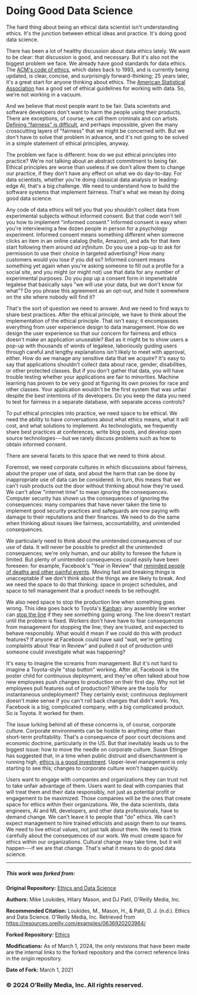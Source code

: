 
Doing Good Data Science
=======================

The hard thing about being an ethical data scientist isn't understanding
ethics. It's the junction between ethical ideas and practice. It's doing
good data science.

There has been a lot of healthy discussion about data ethics lately. We
want to be clear: that discussion is good, and necessary. But it's also
not the biggest problem we face. We already have good standards for data
ethics. The [ACM's code of ethics](http://bit.ly/2zUY4E7), which dates
back to 1993, and is currently being updated, is clear, concise, and
surprisingly forward-thinking; 25 years later, it's a great start for
anyone thinking about ethics. The [American Statistical
Association](http://bit.ly/2mzaMPw) has a good set of ethical guidelines
for working with data. So, we're not working in a vacuum.

And we believe that most people want to be fair. Data scientists and
software developers don't want to harm the people using their products.
There are exceptions, of course; we call them criminals and con artists.
[Defining "fairness" is
difficult](http://bit.ly/problem-build-fair-sys), and perhaps
impossible, given the many crosscutting layers of "fairness" that we
might be concerned with. But we don't have to solve that problem in
advance, and it's not going to be solved in a simple statement of
ethical principles, anyway.

The problem we face is different: how do we put ethical principles into
practice? We're not talking about an abstract commitment to being fair.
Ethical principles are worse than useless if we don't allow them to
change our practice, if they don't have any effect on what we do
day-to-day. For data scientists, whether you're doing classical data
analysis or leading-edge AI, that's a big challenge. We need to
understand how to build the software systems that implement fairness.
That's what we mean by doing good data science.

Any code of data ethics will tell you that you shouldn't collect data
from experimental subjects without informed consent. But that code won't
tell you how to implement "informed consent." Informed consent is easy
when you're interviewing a few dozen people in person for a psychology
experiment. Informed consent means something different when someone
clicks an item in an online catalog (hello, Amazon), and ads for that
item start following them around *ad infinitum*. Do you use a pop-up to
ask for permission to use their choice in targeted advertising? How many
customers would you lose if you did so? Informed consent means something
yet again when you're asking someone to fill out a profile for a social
site, and you might (or might not) use that data for any number of
experimental purposes. Do you pop up a consent form in impenetrable
legalese that basically says "we will use your data, but we don't know
for what"? Do you phrase this agreement as an opt-out, and hide it
somewhere on the site where nobody will find it?

That's the sort of question we need to answer. And we need to find ways
to share best practices. After the ethical principle, we have to think
about the implementation of the ethical principle. That isn't easy; it
encompasses everything from user experience design to data management.
How do we design the user experience so that our concern for fairness
and ethics doesn't make an application unuseable? Bad as it might be to
show users a pop-up with thousands of words of legalese, laboriously
guiding users through careful and lengthy explanations isn't likely to
meet with approval, either. How do we manage any sensitive data that we
acquire? It's easy to say that applications shouldn't collect data about
race, gender, disabilities, or other protected classes. But if you don't
gather that data, you will have trouble testing whether your
applications are fair to minorities. Machine learning has proven to be
very good at figuring its own proxies for race and other classes. Your
application wouldn't be the first system that was unfair despite the
best intentions of its developers. Do you keep the data you need to test
for fairness in a separate database, with separate access controls?

To put ethical principles into practice, we need space to be ethical. We
need the ability to have conversations about what ethics means, what it
will cost, and what solutions to implement. As technologists, we
frequently share best practices at conferences, write blog posts, and
develop open source technologies---but we rarely discuss problems such
as how to obtain informed consent.

There are several facets to this space that we need to think about.

Foremost, we need corporate cultures in which discussions about
fairness, about the proper use of data, and about the harm that can be
done by inappropriate use of data can be considered. In turn, this means
that we can't rush products out the door without thinking about how
they're used. We can't allow "internet time" to mean ignoring the
consequences. Computer security has shown us the consequences of
ignoring the consequences: many companies that have never taken the time
to implement good security practices and safeguards are now paying with
damage to their reputations and their finances. We need to do the same
when thinking about issues like fairness, accountability, and unintended
consequences.

We particularly need to think about the unintended consequences of our
use of data. It will never be possible to predict all the unintended
consequences; we're only human, and our ability to foresee the future is
limited. But plenty of unintended consequences could easily have been
foreseen: for example, Facebook's "Year in Review" that [reminded people
of deaths and other painful events](http://bit.ly/2JJBaPI). Moving fast
and breaking things is unacceptable if we don't think about the things
we are likely to break. And we need the space to do that thinking: space
in project schedules, and space to tell management that a product needs
to be rethought.

We also need space to stop the production line when something goes
wrong. This idea goes back to Toyota's
[Kanban](https://en.wikipedia.org/wiki/Kanban): any assembly line worker
can [stop the line](https://en.wikipedia.org/wiki/Autonomation) if they
see something going wrong. The line doesn't restart until the problem is
fixed. Workers don't have have to fear consequences from management for
stopping the line; they are trusted, and expected to behave responsibly.
What would it mean if we could do this with product features? If anyone
at Facebook could have said "wait, we're getting complaints about Year
in Review" and pulled it out of production until someone could
investigate what was happening?

It's easy to imagine the screams from management. But it's not hard to
imagine a Toyota-style "stop button" working. After all, Facebook is the
poster child for continuous deployment, and they've often talked about
how new employees push changes to production on their first day. Why not
let employees pull features out of production? Where are the tools for
instantaneous undeployment? They certainly exist; continuous deployment
doesn't make sense if you can't roll back changes that didn't work. Yes,
Facebook is a big, complicated company, with a big complicated product.
So is Toyota. It worked for them.

The issue lurking behind all of these concerns is, of course, corporate
culture. Corporate environments can be hostile to anything other than
short-term profitability. That's a consequence of poor court decisions
and economic doctrine, particularly in the US. But that inevitably leads
us to the biggest issue: how to move the needle on corporate culture.
Susan Etlinger has suggested that, in a time when public distrust and
disenchantment is running high, [ethics is a good
investment](http://bit.ly/2O4Iuc1). Upper-level management is only
starting to see this; changes to corporate culture won't happen quickly.

Users want to engage with companies and organizations they can trust not
to take unfair advantage of them. Users want to deal with companies that
will treat them and their data responsibly, not just as potential profit
or engagement to be maximized. Those companies will be the ones that
create space for ethics within their organizations. We, the data
scientists, data engineers, AI and ML developers, and other data
professionals, have to demand change. We can't leave it to people that
"do" ethics. We can't expect management to hire trained ethicists and
assign them to our teams. We need to live ethical values, not just talk
about them. We need to think carefully about the consequences of our
work. We must create space for ethics within our organizations. Cultural
change may take time, but it will happen---if we are that change. That's
what it means to do good data science.

---

##### This work was forked from:

**Original Repository:** [Ethics and Data Science](https://resources.oreilly.com/examples/0636920203964)

**Authors:** Mike Loukides, Hilary Mason, and DJ Patil, O'Reilly Media, Inc.

**Recommended Citation:** Loukides, M., Mason, H., & Patil, D. J. (n.d.). Ethics and Data Science. O'Reilly Media, Inc. Retrieved from https://resources.oreilly.com/examples/0636920203964/ 

**Forked Repository:** [Ethics](github.com/jasonkronemeyer/ethics)

**Modifications:** As of March 1, 2024, the only revisions that have been made are the internal links to the forked repository and the correct reference links in the origin repository.

**Date of Fork:** March 1, 2021

### &copy; 2024 O’Reilly Media, Inc. All rights reserved.
